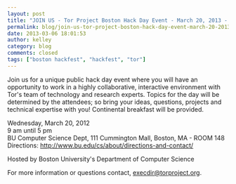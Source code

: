 ```yaml
---
layout: post
title: "JOIN US - Tor Project Boston Hack Day Event - March 20, 2013 - Hosted by Boston University&#039;s Department of Computer Science"
permalink: blog/join-us-tor-project-boston-hack-day-event-march-20-2013-hosted-boston-universitys-department-co
date: 2013-03-06 18:01:53
author: kelley
category: blog
comments: closed
tags: ["boston hackfest", "hackfest", "tor"]
---
```


Join us for a unique public hack day event where you will have an opportunity to work in a highly collaborative, interactive environment with Tor's team of technology and research experts. Topics for the day will be determined by the attendees; so bring your ideas, questions, projects and technical expertise with you! Continental breakfast will be provided.

Wednesday, March 20, 2012  
 9 am until 5 pm  
 BU Computer Science Dept, 111 Cummington Mall, Boston, MA - ROOM 148  
 Directions: http://www.bu.edu/cs/about/directions-and-contact/

Hosted by Boston University's Department of Computer Science

For more information or questions contact, execdir@torproject.org.

